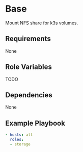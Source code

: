 Base
=========

Mount NFS share for k3s volumes.

Requirements
------------

None

Role Variables
--------------

TODO

Dependencies
------------

None

Example Playbook
----------------
```yaml
- hosts: all
  roles:
  - storage
```
